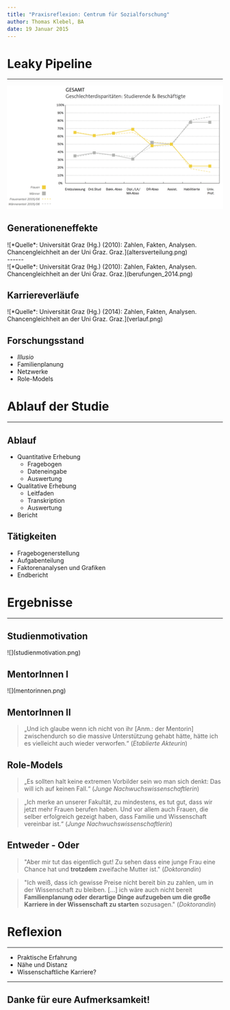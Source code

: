 ```yaml
---
title: "Praxisreflexion: Centrum für Sozialforschung"
author: Thomas Klebel, BA
date: 19 Januar 2015
---
```


# Leaky Pipeline

--- 

![*Quelle*: Universität Graz (Hg.) (2010): Zahlen, Fakten, Analysen. Chancengleichheit an der Uni Graz. Graz.](karriere_gesamt.png)

## Generationeneffekte

<div id="long_image">
![*Quelle*: Universität Graz (Hg.) (2010): Zahlen, Fakten, Analysen. Chancengleichheit an der Uni Graz. Graz.](altersverteilung.png)
</div>
------

<div id="wide_image">
![*Quelle*: Universität Graz (Hg.) (2010): Zahlen, Fakten, Analysen. Chancengleichheit an der Uni Graz. Graz.](berufungen_2014.png)
</div>

## Karriereverläufe

<div id="long_image">
![*Quelle*: Universität Graz (Hg.) (2014): Zahlen, Fakten, Analysen. Chancengleichheit an der Uni Graz. Graz.](verlauf.png)
</div>


## Forschungsstand

- *Illusio*
- Familienplanung
- Netzwerke
- Role-Models


# Ablauf der Studie

---

## Ablauf

- Quantitative Erhebung
    + Fragebogen
    + Dateneingabe
    + Auswertung
- Qualitative Erhebung
    + Leitfaden
    + Transkription
    + Auswertung
- Bericht

## Tätigkeiten

- Fragebogenerstellung
- Aufgabenteilung
- Faktorenanalysen und Grafiken
- Endbericht

# Ergebnisse

---

## Studienmotivation

<div id="square_image">
![](studienmotivation.png)
</div>

## MentorInnen I

<div id="long_image">
![](mentorinnen.png)
</div>

## MentorInnen II

> „Und ich glaube wenn ich nicht von ihr [Anm.: der Mentorin] zwischendurch so die massive Unterstützung gehabt hätte, hätte ich es vielleicht auch wieder verworfen.“ (*Etablierte Akteurin*)


## Role-Models

> „Es sollten halt keine extremen Vorbilder sein wo man sich denkt: Das will ich auf keinen Fall.“ (*Junge Nachwuchswissenschaftlerin*)


> „Ich merke an unserer Fakultät, zu mindestens, es tut gut, dass wir jetzt mehr Frauen berufen haben. Und vor allem auch Frauen, die selber erfolgreich gezeigt haben, dass Familie und Wissenschaft vereinbar ist.“ (*Junge Nachwuchswissenschaftlerin*)

## Entweder - Oder

> "Aber mir tut das eigentlich gut! Zu sehen dass eine junge Frau eine Chance hat und **trotzdem** zweifache Mutter ist." (*Doktorandin*)

> "Ich weiß, dass ich gewisse Preise nicht bereit bin zu zahlen, um in der Wissenschaft zu bleiben. [...] ich wäre auch nicht bereit **Familienplanung oder derartige Dinge aufzugeben um die große Karriere in der Wissenschaft zu starten** sozusagen." (*Doktorandin*)





# Reflexion

---

- Praktische Erfahrung
- Nähe und Distanz
- Wissenschaftliche Karriere?

----

## Danke für eure Aufmerksamkeit!

<!-- ![*Quelle*: [Giphy](http://gph.is/1bydE84)](bb8.gif) -->


<!-- Thanks for the fish - irgendwas lustiges zum Abschluss

PHD-Comic zu Deadline oder Verschriftlichung? -->

<!-- To change keyboard bindings for remote presentation tool:
keyboard: {
    39: 'next',
    37: 'prev'
}
 -->
